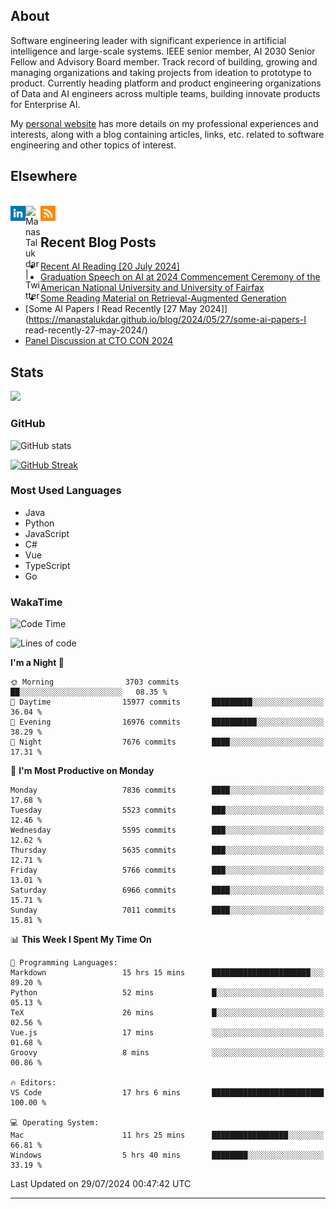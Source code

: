 ## About

Software engineering leader with significant experience in artificial intelligence and large-scale systems. IEEE senior member, AI 2030 Senior Fellow and Advisory Board member. Track record of building, growing and managing organizations and taking projects from ideation to prototype to product. Currently heading platform and product engineering organizations of Data and AI engineers across multiple teams, building innovate products for Enterprise AI.

My [personal website](https://manastalukdar.github.io/) has more details on my professional experiences and interests, along with a blog containing articles, links, etc. related to software engineering and other topics of interest.

## Elsewhere

</br>

<a href="https://www.linkedin.com/in/manastalukdar" target="_blank">
  <img align="left" alt="Manas Talukdar | Linkedin" width="24px" src="https://raw.githubusercontent.com/edent/SuperTinyIcons/master/images/svg/linkedin.svg" />
</a>
<a href="https://www.twitter.com/manastalukdar" target="_blank">
  <img align="left" alt="Manas Talukdar | Twitter" width="24px" src="https://github.com/TheDudeThatCode/TheDudeThatCode/blob/master/Assets/Twitter.svg" />
</a>
<a href="https://manastalukdar.github.io/" target="_blank">
  <img align="left" alt="Manas Talukdar | Website" width="24px" src="https://github.com/edent/SuperTinyIcons/blob/master/images/svg/rss.svg" />
</a>

</br>

## Recent Blog Posts

<!-- BLOG:START -->
- [Recent AI Reading [20 July 2024]](https://manastalukdar.github.io/blog/2024/07/20/recent-ai-reading-20-july-2024/)
- [Graduation Speech on AI at 2024 Commencement Ceremony of the American National University and University of Fairfax](https://manastalukdar.github.io/blog/2024/06/22/graduation-speech-ai-2024-commencement-anu-uf/)
- [Some Reading Material on Retrieval-Augmented Generation](https://manastalukdar.github.io/blog/2024/06/02/reading-material-retrieval-augmented-generation/)
- [Some AI Papers I Read Recently [27 May 2024]](https://manastalukdar.github.io/blog/2024/05/27/some-ai-papers-I read-recently-27-may-2024/)
- [Panel Discussion at CTO CON 2024](https://manastalukdar.github.io/blog/2024/05/27/panel-discussion-cto-con-2024/)
<!-- BLOG:END -->

## Stats

![](https://komarev.com/ghpvc/?username=manastalukdar)

### GitHub

![GitHub stats](https://github-readme-stats.vercel.app/api?username=manastalukdar&show_icons=true&hide_border=true&hide_rank=true&hide_title=true&icon_color=79ff97&text_color=cecac3&bg_color=4d4b4b)

[![GitHub Streak](https://streak-stats.demolab.com?user=manastalukdar&hide_border=true&border_radius=4&date_format=M%20j%5B%2C%20Y%5D&background=4D4B4B)](https://git.io/streak-stats)

### Most Used Languages

- Java
- Python
- JavaScript
- C#
- Vue
- TypeScript
- Go

<!--
![Top Langs](https://github-readme-stats.vercel.app/api/top-langs/?username=manastalukdar&layout=compact&hide_border=true&hide_title=true&icon_color=79ff97&text_color=cecac3&bg_color=4d4b4b)
-->

### WakaTime

<!--START_SECTION:waka-->
![Code Time](http://img.shields.io/badge/Code%20Time-4%2C660%20hrs%2038%20mins-blue)

![Lines of code](https://img.shields.io/badge/From%20Hello%20World%20I%27ve%20Written-11.3%20million%20lines%20of%20code-blue)

**I'm a Night 🦉** 

```text
🌞 Morning                3703 commits        ██░░░░░░░░░░░░░░░░░░░░░░░   08.35 % 
🌆 Daytime                15977 commits       █████████░░░░░░░░░░░░░░░░   36.04 % 
🌃 Evening                16976 commits       ██████████░░░░░░░░░░░░░░░   38.29 % 
🌙 Night                  7676 commits        ████░░░░░░░░░░░░░░░░░░░░░   17.31 % 
```
📅 **I'm Most Productive on Monday** 

```text
Monday                   7836 commits        ████░░░░░░░░░░░░░░░░░░░░░   17.68 % 
Tuesday                  5523 commits        ███░░░░░░░░░░░░░░░░░░░░░░   12.46 % 
Wednesday                5595 commits        ███░░░░░░░░░░░░░░░░░░░░░░   12.62 % 
Thursday                 5635 commits        ███░░░░░░░░░░░░░░░░░░░░░░   12.71 % 
Friday                   5766 commits        ███░░░░░░░░░░░░░░░░░░░░░░   13.01 % 
Saturday                 6966 commits        ████░░░░░░░░░░░░░░░░░░░░░   15.71 % 
Sunday                   7011 commits        ████░░░░░░░░░░░░░░░░░░░░░   15.81 % 
```


📊 **This Week I Spent My Time On** 

```text
💬 Programming Languages: 
Markdown                 15 hrs 15 mins      ██████████████████████░░░   89.20 % 
Python                   52 mins             █░░░░░░░░░░░░░░░░░░░░░░░░   05.13 % 
TeX                      26 mins             █░░░░░░░░░░░░░░░░░░░░░░░░   02.56 % 
Vue.js                   17 mins             ░░░░░░░░░░░░░░░░░░░░░░░░░   01.68 % 
Groovy                   8 mins              ░░░░░░░░░░░░░░░░░░░░░░░░░   00.86 % 

🔥 Editors: 
VS Code                  17 hrs 6 mins       █████████████████████████   100.00 % 

💻 Operating System: 
Mac                      11 hrs 25 mins      █████████████████░░░░░░░░   66.81 % 
Windows                  5 hrs 40 mins       ████████░░░░░░░░░░░░░░░░░   33.19 % 
```


 Last Updated on 29/07/2024 00:47:42 UTC
<!--END_SECTION:waka-->

---

<!--

**manastalukdar/manastalukdar** is a ✨ _special_ ✨ repository because its `README.md` (this file) appears on your GitHub profile.

Here are some ideas to get you started:

- 🔭 I’m currently working on ...
- 🌱 I’m currently learning ...
- 👯 I’m looking to collaborate on ...
- 🤔 I’m looking for help with ...
- 💬 Ask me about ...
- 📫 How to reach me: ...
- 😄 Pronouns: ...
- ⚡ Fun fact: ...
-->

